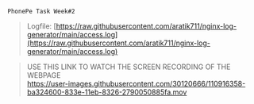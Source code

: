 ```
PhonePe Task Week#2
```

>Logfile:
>[https://raw.githubusercontent.com/aratik711/nginx-log-generator/main/access.log](https://raw.githubusercontent.com/aratik711/nginx-log-generator/main/access.log)


>USE THIS LINK TO WATCH THE SCREEN RECORDING OF THE WEBPAGE \
>https://user-images.githubusercontent.com/30120666/110916358-ba324600-833e-11eb-8326-2790050885fa.mov


